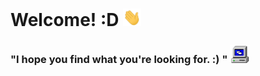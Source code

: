 # Welcome! :D <img src="https://github.com/SatYu26/SatYu26/blob/master/Assets/Hi.gif" width="29px"> 

### "I hope you find what you're looking for. :) " <img src="https://github.com/TheDudeThatCode/TheDudeThatCode/blob/master/Assets/PC.gif" width="32px">

